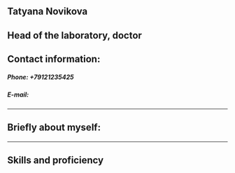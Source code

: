 ## **Tatyana Novikova**
## Head of the laboratory, doctor
## **Contact information:**
##### **Phone:** +79121235425
##### **E-mail:** 
---
## Briefly about myself:
####
***
## Skills and proficiency


